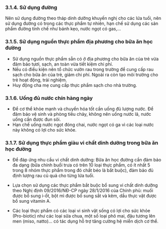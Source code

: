 ### 3.1.4. Sử dụng đường

Nên sử dụng đường theo tháp dinh dưỡng khuyến nghị cho các lứa tuổi, nên sử dụng đường có trong các thực phẩm tự nhiên, hạn chế sử dụng các sản phẩm đường tinh chế như bánh kẹo, nước ngọt có gas,...

### 3.1.5. Sử dụng nguồn thực phẩm địa phương cho bữa ăn học đường

- Sử dụng nguồn thực phẩm sẵn có ở địa phương cho bữa ăn của trẻ vừa đảm bảo tươi, sạch, an toàn vừa tiết kiệm chi phí.
- Nếu có điều kiện nên tổ chức vườn rau trong trường để cung cấp rau sạch cho bữa ăn của trẻ, giảm chi phí. Ngoài ra còn tạo môi trường cho trẻ hoạt động, trải nghiệm.
- Huy động cha mẹ cung cấp thực phẩm sạch cho nhà trường.

### 3.1.6. Uống đủ nước chín hàng ngày

- Để cơ thể khỏe mạnh và chuyển hóa tốt cần uống đủ lượng nước. Để đảm bảo vệ sinh và phòng tiêu chảy, không nên uống nước lã, nước uống cần được đun sôi.
- Hạn chế uống nước ngọt đóng chai, nước ngọt có ga vì các loại nước này không có lợi cho sức khỏe.

### 3.1.7. Sử dụng thực phẩm giàu vi chất dinh dưỡng trong bữa ăn học đường

- Để đáp ứng nhu cầu vi chất dinh dưỡng: Bữa ăn học đường cần đảm bảo đa dạng (bữa chính buổi trưa có trên 10 loại thực phẩm, có ít nhất 5 trong 8 nhóm thực phẩm trong đó chất béo là bắt buộc), đảm bảo đủ định lượng rau củ quả cho từng lứa tuổi.

- Lựa chọn sử dụng các thực phẩm bắt buộc bổ sung vi chất dinh dưỡng theo Nghị định 09/2016/NĐ-CP ngày 28/1/2016 của Chính phủ: muối được bổ sung i-ốt, bột mì được bổ sung sắt và kẽm, dầu thực vật được bổ sung vitamin A.

- Các loại thực phẩm có các loại vi sinh vật sống có lợi cho sức khỏe (Pro-biotic) như các loại sữa chua, một số loại phô mai, đậu tương lên men (miso, natto)... có tác dụng hỗ trợ tăng cường hệ miễn dịch cơ thể.